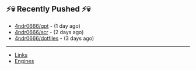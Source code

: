 ## ⚡💀 Recently Pushed ⚡💀


- [4ndr0666/gpt](https://github.com/4ndr0666/gpt) - (1 day ago)
- [4ndr0666/scr](https://github.com/4ndr0666/scr) - (2 days ago)
- [4ndr0666/dotfiles](https://github.com/4ndr0666/dotfiles) - (3 days ago)

---
- [Links](https://github.com/4ndr0666/Links/blob/main/README.md)        
- [Engines](https://github.com/hoothin/SearchJumper/discussions/73)    

